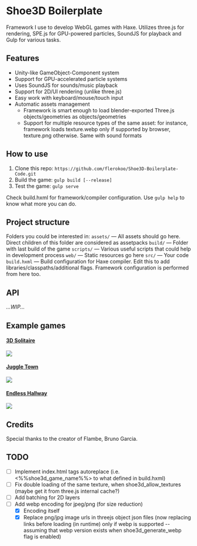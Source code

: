 # Shoe3D Boilerplate

Framework I use to develop WebGL games with Haxe. 
Utilizes three.js for rendering, SPE.js for GPU-powered particles, SoundJS for playback and Gulp for various tasks.


## Features

* Unity-like GameObject-Component system
* Support for GPU-accelerated particle systems
* Uses SoundJS for sounds/music playback
* Support for 2D/UI rendering (unlike three.js)
* Easy work with keyboard/mouse/touch input
* Automatic assets management
    * Framework is smart enough to load blender-exported Three.js objects/geometries as objects/geometries
    * Support for multiple resource types of the same asset: for instance, framework loads texture.webp only if supported by browser, texture.png otherwise. Same with sound formats

## How to use

1) Clone this repo: `https://github.com/flerokoo/Shoe3D-Boilerplate-Code.git` 
2) Build the game: `gulp build [--release]`
3) Test the game: `gulp serve`

Check build.hxml for framework/compiler configuration.
Use `gulp help` to know what more you can do.

## Project structure

Folders you could be interested in:
`assets/` — All assets should go here. Direct children of this folder are considered as assetpacks
`build/` — Folder with last build of the game
`scripts/` — Various useful scripts that could help in development process
`web/` — Static resources go here
`src/` — Your code
`build.hxml` — Build configuration for Haxe compiler. Edit this to add libraries/classpaths/additional flags. Framework configuration is performed from here too.


## API

_...WIP..._

## Example games

#### [3D Solitaire](https://play.famobi.com/3d-solitaire)
![](http://shodiev.ru/img/games/solitaire.jpg)

#### [Juggle Town](https://www.youtube.com/watch?v=q-AoEeA231w&feature=youtu.be)
![](http://shodiev.ru/games/juggletown/thumb.png)

#### [Endless Hallway](https://www.youtube.com/watch?v=ZS5KA8Joz70)
![](http://shodiev.ru/games/endlesshallway/thumb.png)


## Credits
Special thanks to the creator of Flambe, Bruno Garcia.


## TODO
- [ ] Implement index.html tags autoreplace (i.e. <%%shoe3d_game_name%%> to what defined in build.hxml)
- [ ] Fix double loading of the same texture, when shoe3d_allow_textures (maybe get it from three.js internal cache?)
- [ ] Add batching for 2D layers
- [ ] Add webp encoding for jpeg/png (for size reduction)
    - [x] Encoding itself
    - [x] Replace png/jpg image urls in threejs object json files (now replacing links before loading (in runtime) only if webp is supported -- assuming that webp version exists when shoe3d_generate_webp flag is enabled)